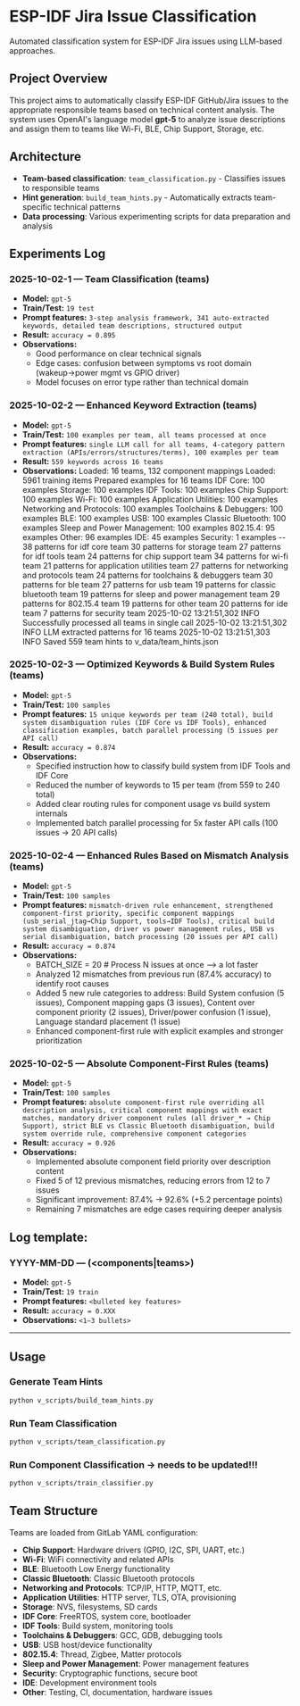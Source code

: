 # ESP-IDF Jira Issue Classification

Automated classification system for ESP-IDF Jira issues using LLM-based approaches.

## Project Overview

This project aims to automatically classify ESP-IDF GitHub/Jira issues to the appropriate responsible teams based on technical content analysis. The system uses OpenAI's language model **gpt-5** to analyze issue descriptions and assign them to teams like Wi-Fi, BLE, Chip Support, Storage, etc.

## Architecture

- **Team-based classification**: `team_classification.py` - Classifies issues to responsible teams
- **Hint generation**: `build_team_hints.py` - Automatically extracts team-specific technical patterns
- **Data processing**: Various experimenting scripts for data preparation and analysis

## Experiments Log

### 2025-10-02-1 — Team Classification (teams)
- **Model:** `gpt-5`
- **Train/Test:** `19 test`
- **Prompt features:** `3-step analysis framework, 341 auto-extracted keywords, detailed team descriptions, structured output`
- **Result:** `accuracy = 0.895`
- **Observations:** 
  - Good performance on clear technical signals
  - Edge cases: confusion between symptoms vs root domain (wakeup→power mgmt vs GPIO driver)
  - Model focuses on error type rather than technical domain



### 2025-10-02-2 — Enhanced Keyword Extraction (teams)
- **Model:** `gpt-5`
- **Train/Test:** `100 examples per team, all teams processed at once`
- **Prompt features:** `single LLM call for all teams, 4-category pattern extraction (APIs/errors/structures/terms), 100 examples per team`
- **Result:** `559 keywords across 16 teams`
- **Observations:** 
Loaded: 16 teams, 132 component mappings
 Loaded: 5961 training items
 Prepared examples for 16 teams
   IDF Core: 100 examples
   Storage: 100 examples
   IDF Tools: 100 examples
   Chip Support: 100 examples
   Wi-Fi: 100 examples
   Application Utilities: 100 examples
   Networking and Protocols: 100 examples
   Toolchains & Debuggers: 100 examples
   BLE: 100 examples
   USB: 100 examples
   Classic Bluetooth: 100 examples
   Sleep and Power Management: 100 examples
   802.15.4: 95 examples
   Other: 96 examples
   IDE: 45 examples
   Security: 1 examples
--
 38 patterns for idf core team
 30 patterns for storage team
 27 patterns for idf tools team
 24 patterns for chip support team
 34 patterns for wi-fi team
 21 patterns for application utilities team
 27 patterns for networking and protocols team
 24 patterns for toolchains & debuggers team
 30 patterns for ble team
 27 patterns for usb team
 19 patterns for classic bluetooth team
 19 patterns for sleep and power management team
 29 patterns for 802.15.4 team
 19 patterns for other team
 20 patterns for ide team
 7 patterns for security team
2025-10-02 13:21:51,302 INFO Successfully processed all teams in single call
2025-10-02 13:21:51,302 INFO LLM extracted patterns for 16 teams
2025-10-02 13:21:51,303 INFO Saved 559 team hints to v_data/team_hints.json

### 2025-10-02-3 — Optimized Keywords & Build System Rules (teams)
- **Model:** `gpt-5`
- **Train/Test:** `100 samples`
- **Prompt features:** `15 unique keywords per team (240 total), build system disambiguation rules (IDF Core vs IDF Tools), enhanced classification examples, batch parallel processing (5 issues per API call)`
- **Result:** `accuracy = 0.874`
- **Observations:** 
  - Specified instruction how to classify build system from IDF Tools and IDF Core
  - Reduced the number of keywords to 15 per team (from 559 to 240 total)
  - Added clear routing rules for component usage vs build system internals
  - Implemented batch parallel processing for 5x faster API calls (100 issues → 20 API calls)

### 2025-10-02-4 — Enhanced Rules Based on Mismatch Analysis (teams)
- **Model:** `gpt-5`
- **Train/Test:** `100 samples`
- **Prompt features:** `mismatch-driven rule enhancement, strengthened component-first priority, specific component mappings (usb_serial_jtag→Chip Support, tools→IDF Tools), critical build system disambiguation, driver vs power management rules, USB vs serial disambiguation, batch processing (20 issues per API call)`
- **Result:** `accuracy = 0.874`
- **Observations:** 
  - BATCH_SIZE = 20 # Process N issues at once --> a lot faster
  - Analyzed 12 mismatches from previous run (87.4% accuracy) to identify root causes
  - Added 5 new rule categories to address: Build System confusion (5 issues), Component mapping gaps (3 issues), Content over component priority (2 issues), Driver/power confusion (1 issue), Language standard placement (1 issue)
  - Enhanced component-first rule with explicit examples and stronger prioritization

### 2025-10-02-5 — Absolute Component-First Rules (teams)
- **Model:** `gpt-5`
- **Train/Test:** `100 samples`
- **Prompt features:** `absolute component-first rule overriding all description analysis, critical component mappings with exact matches, mandatory driver component rules (all driver_* → Chip Support), strict BLE vs Classic Bluetooth disambiguation, build system override rule, comprehensive component categories`
- **Result:** `accuracy = 0.926`
- **Observations:** 
  - Implemented absolute component field priority over description content
  - Fixed 5 of 12 previous mismatches, reducing errors from 12 to 7 issues
  - Significant improvement: 87.4% → 92.6% (+5.2 percentage points)
  - Remaining 7 mismatches are edge cases requiring deeper analysis



## Log template:

### YYYY-MM-DD — <Approach name> (<components|teams>)
- **Model:** `gpt-5`
- **Train/Test:** `19 train`
- **Prompt features:** `<bulleted key features>`
- **Result:** `accuracy = 0.XXX`
- **Observations:** `<1–3 bullets>`


---

## Usage

### Generate Team Hints
```bash
python v_scripts/build_team_hints.py
```

### Run Team Classification
```bash
python v_scripts/team_classification.py
```

### Run Component Classification -> needs to be updated!!!
```bash
python v_scripts/train_classifier.py
```

## Team Structure

Teams are loaded from GitLab YAML configuration:
- **Chip Support**: Hardware drivers (GPIO, I2C, SPI, UART, etc.)
- **Wi-Fi**: WiFi connectivity and related APIs
- **BLE**: Bluetooth Low Energy functionality
- **Classic Bluetooth**: Classic Bluetooth protocols
- **Networking and Protocols**: TCP/IP, HTTP, MQTT, etc.
- **Application Utilities**: HTTP server, TLS, OTA, provisioning
- **Storage**: NVS, filesystems, SD cards
- **IDF Core**: FreeRTOS, system core, bootloader
- **IDF Tools**: Build system, monitoring tools
- **Toolchains & Debuggers**: GCC, GDB, debugging tools
- **USB**: USB host/device functionality
- **802.15.4**: Thread, Zigbee, Matter protocols
- **Sleep and Power Management**: Power management features
- **Security**: Cryptographic functions, secure boot
- **IDE**: Development environment tools
- **Other**: Testing, CI, documentation, hardware issues
